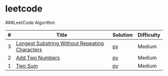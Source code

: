 # leetcode
###LeetCode Algorithm

| # | Title | Solution | Difficulty |
|---| ----- | -------- | ---------- |
|3|[Longest Substring Without Repeating Characters](https://oj.leetcode.com/problems/longest-substring-without-repeating-characters/)| [py](./3lengthOfLongestSubstring.py)|Medium|
|2|[Add Two Numbers](https://leetcode.com/problems/add-two-numbers/)| [py](./2addTwoNumbers.py)|Medium|
|1|[Two Sum](https://oj.leetcode.com/problems/two-sum/)| [py](./1twoSum.py)|Medium|

